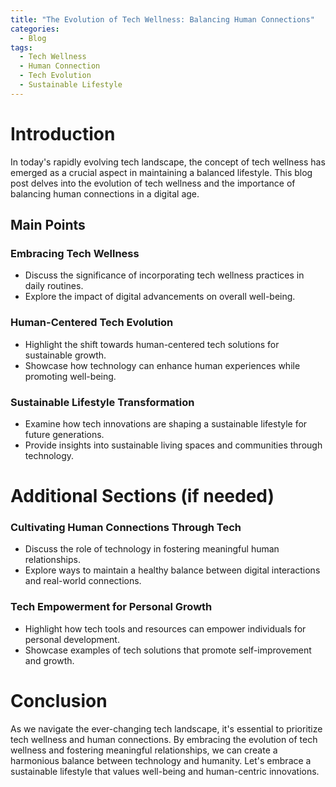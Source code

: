```yaml
---
title: "The Evolution of Tech Wellness: Balancing Human Connections"
categories:
  - Blog
tags:
  - Tech Wellness
  - Human Connection
  - Tech Evolution
  - Sustainable Lifestyle
---
```


# Introduction
In today's rapidly evolving tech landscape, the concept of tech wellness has emerged as a crucial aspect in maintaining a balanced lifestyle. This blog post delves into the evolution of tech wellness and the importance of balancing human connections in a digital age.

## Main Points
### Embracing Tech Wellness
- Discuss the significance of incorporating tech wellness practices in daily routines.
- Explore the impact of digital advancements on overall well-being.

### Human-Centered Tech Evolution
- Highlight the shift towards human-centered tech solutions for sustainable growth.
- Showcase how technology can enhance human experiences while promoting well-being.

### Sustainable Lifestyle Transformation
- Examine how tech innovations are shaping a sustainable lifestyle for future generations.
- Provide insights into sustainable living spaces and communities through technology.

# Additional Sections (if needed)
### Cultivating Human Connections Through Tech
- Discuss the role of technology in fostering meaningful human relationships.
- Explore ways to maintain a healthy balance between digital interactions and real-world connections.

### Tech Empowerment for Personal Growth
- Highlight how tech tools and resources can empower individuals for personal development.
- Showcase examples of tech solutions that promote self-improvement and growth.

# Conclusion
As we navigate the ever-changing tech landscape, it's essential to prioritize tech wellness and human connections. By embracing the evolution of tech wellness and fostering meaningful relationships, we can create a harmonious balance between technology and humanity. Let's embrace a sustainable lifestyle that values well-being and human-centric innovations.